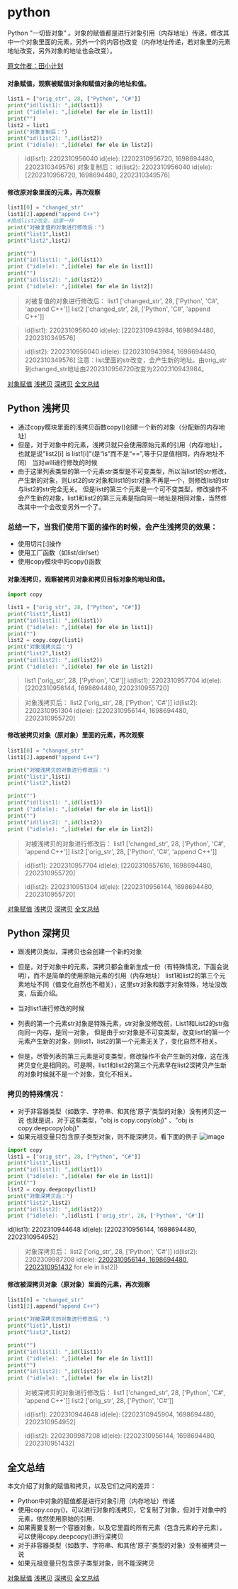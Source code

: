# python 
Python "一切皆对象” 。对象的赋值都是进行对象引用（内存地址）传递，修改其中一个对象里面的元素，另外一个的内容也改变（内存地址传递，若对象里的元素地址改变，另外对象的地址也会改变）。

[原文作者：田小计划](http://www.cnblogs.com/wilber2013/)
#### 对象赋值，观察被赋值对象和赋值对象的地址和值。 
```Python
list1 = ["orig_str", 28, ["Python", "C#"]]
print("id(list1): ",id(list1))
print ("id(ele): ",[id(ele) for ele in list1])
print("")
list2 = list1
print("对象复制后：")
print("id(list2): ",id(list2))
print ("id(ele): ",[id(ele) for ele in list2])
```
>id(list1):  2202310956040
>id(ele):  [2202310956720, 1698694480, 2202310349576] 
>对象复制后：
>id(list2):  2202310956040
>id(ele):  [2202310956720, 1698694480, 2202310349576]


####  修改原对象里面的元素，再次观察
```Python
list1[0] = "changed_str" 
list1[2].append("append C++")
#换成list2改变，结果一样
print("对被复值的对象进行修改后：")
print("list1",list1)
print("list2",list2)

print("")
print("id(list1): ",id(list1))
print ("id(ele): ",[id(ele) for ele in list1])
print("")
print("id(list2): ",id(list2))
print ("id(ele): ",[id(ele) for ele in list2])
```

>对被复值的对象进行修改后：
>list1 ['changed_str', 28, ['Python', 'C#', 'append C++']]
>list2 ['changed_str', 28, ['Python', 'C#', 'append C++']]

>id(list1):  2202310956040
>id(ele):  [2202310943984, 1698694480, 2202310349576]

>id(list2):  2202310956040
>id(ele):  [2202310943984, 1698694480, 2202310349576]
注意：list里面的str改变，会产生新的地址。由orig_str到changed_str地址由2202310956720改变为2202310943984。

[对象赋值](#python)
[浅拷贝](#2.2)
[深拷贝](#2.3)
[全文总结](#2.4)

## Python 浅拷贝
* 通过copy模块里面的浅拷贝函数copy()创建一个新的对象（分配新的内存地址）
* 但是，对于对象中的元素，浅拷贝就只会使用原始元素的引用（内存地址），也就是说"list2[i] is list1[i]"(是“is”而不是“==”,等于只是值相同，内存地址不同）
当对will进行修改的时候
* 由于这里列表类型的第一个元素str类型是不可变类型，所以当list1的str修改，产生新的对象，则List2的str对象和list1的str对象不再是一个，则修改list的str与list2的str完全无关。
但是list的第三个元素是一个可不变类型，修改操作不会产生新的对象，list1和list2的第三元素是指向同一地址是相同对象，当然修改其中一个会改变另外一个了。

### 总结一下，当我们使用下面的操作的时候，会产生浅拷贝的效果：
* 使用切片[:]操作
* 使用工厂函数（如list/dir/set）
* 使用copy模块中的copy()函数

#### 对象浅拷贝，观察被拷贝对象和拷贝目标对象的地址和值。 
```Python
import copy

list1 = ["orig_str", 28, ["Python", "C#"]]
print("list1",list1)
print("id(list1): ",id(list1))
print ("id(ele): ",[id(ele) for ele in list1])
print("")
list2 = copy.copy(list1)
print("对象浅拷贝后：")
print("list2",list2)
print("id(list2): ",id(list2))
print ("id(ele): ",[id(ele) for ele in list2])
```
>list1 ['orig_str', 28, ['Python', 'C#']]
>id(list1):  2202310957704
>id(ele):  [2202310956144, 1698694480, 2202310955720]

>对象浅拷贝后：
>list2 ['orig_str', 28, ['Python', 'C#']]
>id(list2):  2202310951304
>id(ele):  [2202310956144, 1698694480, 2202310955720]

####  修改被拷贝对象（原对象）里面的元素，再次观察
```Python
list1[0] = "changed_str"
list1[2].append("append C++")

print("对被浅拷贝的对象进行修改后：")
print("list1",list1)
print("list2",list2)

print("")
print("id(list1): ",id(list1))
print ("id(ele): ",[id(ele) for ele in list1])
print("")
print("id(list2): ",id(list2))
print ("id(ele): ",[id(ele) for ele in list2])
```
>对被浅拷贝的对象进行修改后：
>list1 ['changed_str', 28, ['Python', 'C#', 'append C++']]
>list2 ['orig_str', 28, ['Python', 'C#', 'append C++']]

>id(list1):  2202310957704
>id(ele):  [2202310957616, 1698694480, 2202310955720]

>id(list2):  2202310951304
>id(ele):  [2202310956144, 1698694480, 2202310955720]

[对象赋值](#2.1)
[浅拷贝](#2.2)
[深拷贝](#2.3)
[全文总结](#2.4)

## Python 深拷贝

* 跟浅拷贝类似，深拷贝也会创建一个新的对象
* 但是，对于对象中的元素，深拷贝都会重新生成一份（有特殊情况，下面会说明），而不是简单的使用原始元素的引用（内存地址） 
list1和list2的第三个元素地址不同（值变化自然也不相关），这里str对象和数字对象特殊，地址没改变，后面介绍。

* 当对list1进行修改的时候
* 列表的第一个元素str对象是特殊元素，str对象没修改前，List1和List2的str指向同一内存，是同一对象，
但是由于str对象是不可变类型，改变list1的第一个元素产生新的对象，则list1，list2的第一个元素无关了，变化自然不相关。
* 但是，尽管列表的第三元素是可变类型，修改操作不会产生新的对像，这在浅拷贝变化是相同的。可是啊，list1和list2的第三个元素早在list2深拷贝产生新的对象时候就不是一个对象，变化不相关。

### 拷贝的特殊情况：
* 对于非容器类型（如数字、字符串、和其他'原子'类型的对象）没有拷贝这一说
也就是说，对于这些类型，"obj is copy.copy(obj)" 、"obj is copy.deepcopy(obj)"
* 如果元祖变量只包含原子类型对象，则不能深拷贝，看下面的例子
![image](https://user-images.githubusercontent.com/32263576/40785291-b967c8f2-651a-11e8-9078-b5c09ba9f28b.png)

```Python
import copy
list1 = ["orig_str", 28, ["Python", "C#"]]
print("list1",list1)
print("id(list1): ",id(list1))
print ("id(ele): ",[id(ele) for ele in list1])
print("")
list2 = copy.deepcopy(list1)
print("对象深拷贝后：")
print("list2",list2)
print("id(list2): ",id(list2))
print ("id(ele): ",[idlist1 ['orig_str', 28, ['Python', 'C#']]
```
id(list1):  2202310944648
id(ele):  [2202310956144, 1698694480, 2202310954952]
>对象深拷贝后：
>list2 ['orig_str', 28, ['Python', 'C#']]
>id(list2):  2202309987208
>id(ele):  [2202310956144, 1698694480, 2202310951432](ele) for ele in list2])

####  修改被深拷贝对象（原对象）里面的元素，再次观察
```Python
list1[0] = "changed_str"
list1[2].append("append C++")

print("对被深拷贝的对象进行修改后：")
print("list1",list1)
print("list2",list2)

print("")
print("id(list1): ",id(list1))
print ("id(ele): ",[id(ele) for ele in list1])
print("")
print("id(list2): ",id(list2))
print ("id(ele): ",[id(ele) for ele in list2])
```
>对被深拷贝的对象进行修改后：
>list1 ['changed_str', 28, ['Python', 'C#', 'append C++']]
>list2 ['orig_str', 28, ['Python', 'C#']]

>id(list1):  2202310944648
>id(ele):  [2202310945904, 1698694480, 2202310954952]

>id(list2):  2202309987208
>id(ele):  [2202310956144, 1698694480, 2202310951432]


## 全文总结
本文介绍了对象的赋值和拷贝，以及它们之间的差异：

* Python中对象的赋值都是进行对象引用（内存地址）传递
* 使用copy.copy()，可以进行对象的浅拷贝，它复制了对象，但对于对象中的元素，依然使用原始的引用.
* 如果需要复制一个容器对象，以及它里面的所有元素（包含元素的子元素），可以使用copy.deepcopy()进行深拷贝
* 对于非容器类型（如数字、字符串、和其他'原子'类型的对象）没有被拷贝一说
* 如果元祖变量只包含原子类型对象，则不能深拷贝

[对象赋值](#2.1)
[浅拷贝](#2.2)
[深拷贝](#2.3)
[全文总结](#2.4)
